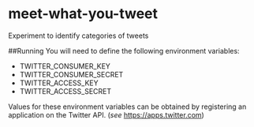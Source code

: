 # meet-what-you-tweet
Experiment to identify categories of tweets

##Running
You will need to define the following environment variables:

* TWITTER_CONSUMER_KEY
* TWITTER_CONSUMER_SECRET
* TWITTER_ACCESS_KEY
* TWITTER_ACCESS_SECRET

Values for these environment variables can be obtained by registering an application on the Twitter API. (_see_ https://apps.twitter.com)
